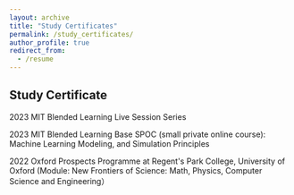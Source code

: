 ```yaml
---
layout: archive
title: "Study Certificates"
permalink: /study_certificates/
author_profile: true
redirect_from:
  - /resume
---
```

## Study Certificate
2023 MIT Blended Learning Live Session Series

2023 MIT Blended Learning Base SPOC (small private online course): Machine Learning Modeling, and Simulation Principles

2022 Oxford Prospects Programme at Regent's Park College, University of Oxford (Module: New Frontiers of Science: Math, Physics, Computer Science and Engineering）
